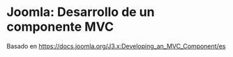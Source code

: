 # Joomla: Desarrollo de un componente MVC
Basado en https://docs.joomla.org/J3.x:Developing_an_MVC_Component/es



